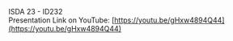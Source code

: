 ISDA 23 - ID232  
Presentation Link on YouTube:
[https://youtu.be/gHxw4894Q44](https://youtu.be/gHxw4894Q44)
